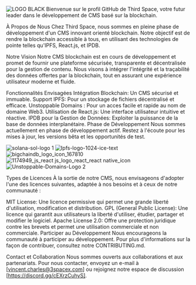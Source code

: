 ![LOGO BLACK](https://github.com/ThirdSpace3/Third-Space/assets/153079676/16ce8e59-017c-4af4-9bf9-cdc0c9b77aa0)
Bienvenue sur le profil GitHub de Third Space, votre futur leader dans le développement de CMS basé sur la blockchain.

À Propos de Nous
Chez Third Space, nous sommes en pleine phase de développement d'un CMS innovant orienté blockchain. Notre objectif est de rendre la blockchain accessible à tous, en utilisant des technologies de pointe telles qu'IPFS, React.js, et IPDB.

Notre Vision
Notre CMS blockchain est en cours de développement et promet de fournir une plateforme sécurisée, transparente et décentralisée pour la gestion de contenu. Nous visons à intégrer l'intégrité et la traçabilité des données offertes par la blockchain, tout en assurant une expérience utilisateur moderne et fluide.

Fonctionnalités Envisagées
Intégration Blockchain: Un CMS sécurisé et immuable.
Support IPFS: Pour un stockage de fichiers décentralisé et efficace.
Unstoppable Domains : Pour un acces facile et rapide au nom de domaine Web3.
Utilisation de React.js: Une interface utilisateur intuitive et réactive.
IPDB pour la Gestion de Données: Exploiter la puissance de la base de données interplanétaire.
Phase de Développement
Nous sommes actuellement en phase de développement actif. Restez à l'écoute pour les mises à jour, les versions bêta et les opportunités de test.

![solana-sol-logo 1](https://github.com/ThirdSpace3/Third-Space/assets/153079676/72a67d75-e9ae-4975-ae9c-d187a332e1c5)
![Ipfs-logo-1024-ice-text](https://github.com/ThirdSpace3/Third-Space/assets/153079676/5b98759f-9c02-411d-82cf-0a4d54747b8f)
![bigchaindb_logo_icon_167810](https://github.com/ThirdSpace3/Third-Space/assets/153079676/2720271c-e7dd-4e2a-b18e-8f8424f342fd)
![1174949_js_react js_logo_react_react native_icon](https://github.com/ThirdSpace3/Third-Space/assets/153079676/c89b0d30-539d-4a6a-b5dc-80e41596ff04)
![Unstoppable-Domains-Logo 2](https://github.com/ThirdSpace3/Third-Space/assets/153079676/5f05471b-9e5a-4970-865d-4a9649ac31cf)

Types de Licences
À la sortie de notre CMS, nous envisageons d'adopter l'une des licences suivantes, adaptée à nos besoins et à ceux de notre communauté :

MIT License: Une licence permissive qui permet une grande liberté d'utilisation, modification et distribution.
GPL (General Public License): Une licence qui garantit aux utilisateurs la liberté d'utiliser, étudier, partager et modifier le logiciel.
Apache License 2.0: Offre une protection juridique contre les brevets et permet une utilisation commerciale et non commerciale.
Participer au Développement
Nous encourageons la communauté à participer au développement. Pour plus d'informations sur la façon de contribuer, consultez notre CONTRIBUTING.md.

Contact et Collaboration
Nous sommes ouverts aux collaborations et aux partenariats. Pour nous contacter, envoyez un e-mail à [vincent.charles@3spacex.com] ou rejoignez notre espace de discussion [https://discord.gg/cEXrzCuhyS].

